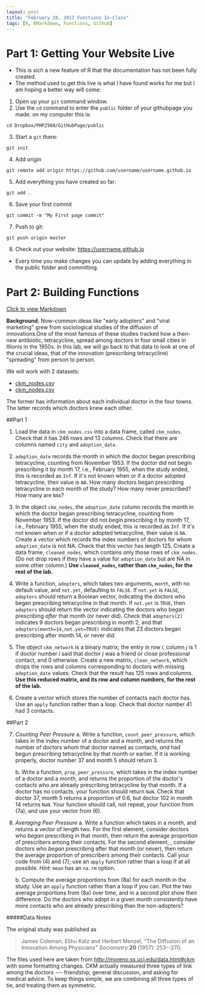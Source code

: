 ```yaml
---
layout: post
title: "February 28, 2017 Functions In-Class"
tags: [R, RMarkdown, Functions, Github]
---
```




# Part 1: Getting Your Website Live

- This is sich a new feature of R that the documentation has not been fully created. 
- The method used to get this live is what I have found works for me but I am hoping a better way will come: 

1. Open up your `git` command window. 
2. Use the `cd` command to enter the `public` folder of your githubpage you made. on my computer this is:
```
cd Dropbox/PHP2560/GitHubPage/public
```
3. Start a `git` there:
```
git init
```
4. Add origin
``` 
git remote add origin https://github.com/username/username.github.io
```
5. Add everything you have created so far:
```
git add .
```
6. Save your first commit
```
git commit -m "My First page commit"
```
7. Push to git:
```
git push origin master
```
8. Check out your website: https://username.github.io

- Every time you make changes you can update by adding everything in the public folder and committing. 





# Part 2: Building Functions



[Click to view Markdown](https://github.com/php2560/inclass/blob/master/2017-02-28-february-28-2017-in-class-project.Rmd)

**Background.**
Now-common ideas like "early adopters" and "viral marketing" grew from sociological
studies of the diffusion of innovations.One of the most famous of these studies
tracked how a then-new antibiotic, tetracycline, spread among doctors in four small
cities in Illionis in the 1950s. In this lab, we will go back to that data to look
at one of the crucial ideas, that of the innovation (prescribing tetracycline)
"spreading" from person to person.

We will work with 2 datasets:

* [ckm_nodes.csv](https://drive.google.com/uc?export=download&id=0B8CsRLdwqzbzN2V3ZHQtSzMySXM)
* [ckm_nodes.csv](https://drive.google.com/uc?export=download&id=0B8CsRLdwqzbzbmE2QU5keGgyQzQ)

The former has information about each individual doctor in the four towns. The latter records  which doctors knew each other.

##Part 1

1. Load the data in `ckm_nodes.csv` into a data frame, called `ckm_nodes`. Check that it has 246 rows and 13 columns. Check that there are columns  named `city` and `adoption_date`.

2. `adoption_date` records the month in which the doctor began prescribing tetracycline, counting from November 1953. If the doctor did not begin prescribing it by month 17, i.e., February 1955, when the study ended, this is recorded as `Inf`.  If it's not known when or if a doctor adopted tetracycline, their value is `NA`. How many doctors began prescribing tetracycline in each month of the study?  How many never prescribed?  How many are `NA`s? 

3. In the object `ckm_nodes`, the `adoption_date` column records the month in which the doctor began prescribing tetracycline, counting from November 1953. If the doctor did not begin prescribing it by month 17, i.e., February 1955, when the study ended, this is recorded as `Inf`. If it's not known when or if a doctor adopted tetracycline, their value is `NA`.  Create a vector which records the index numbers of doctors for whom `adoption_date` is not NA.  Check that this vector has length 125.  Create a data frame, `cleaned_nodes`, which contains only those rows of `ckm_nodes`.  (Do not drop rows if they have a value for `adoption_date` but are NA in some other column.)  **Use `cleaned_nodes`, rather than `ckm_nodes`, for the rest of the lab.**

4. Write a function, `adopters`, which takes two arguments, `month`, with no default value, and `not.yet`, defaulting to `FALSE`.  If `not.yet` is `FALSE`, `adopters` should return a Boolean vector, indicating the doctors who began prescribing tetracycline in that month.  If `not.yet` is `TRUE`, then `adopters` should return the vector indicating the doctors who began prescribing _after_ that month (or never did).  Check that `adopters(2)` indicates 9 doctors began prescribing in month 2, and that `adopters(month=14,not.yet=TRUE)` indicates that 23 doctors began prescribing after month 14, or never did.

5. The object `ckm_network` is a binary matrix; the entry in row $i$, column $j$ is 1 if doctor number $i$ said that doctor $j$ was a friend or close professional contact, and 0 otherwise. Create a new matrix, `clean_network`, which drops the rows and columns corresponding to doctors with missing `adoption_date` values. Check that the result has 125 rows and columns.  **Use this reduced matrix, and its row and column numbers, for the rest of the lab.**

6. Create a vector which stores the number of contacts each doctor has.  Use an `apply` function rather than a loop.  Check that doctor number 41 had 3 contacts.



##Part 2

7. _Counting Peer Pressure_
    a. Write a function, `count_peer_pressure`, which takes in the index number of a doctor and a month,  and returns the number of doctors whom that doctor named as contacts, _and_ had begun prescribing tetracycline by that month or earlier.  If it is working properly, doctor number 37 and month 5 should return 3.
    
    b. Write a function, `prop_peer_pressure`, which  takes in the index number of a doctor and a month, and returns the proportion of the doctor's contacts who are already prescribing tetracycline by that month.  If a doctor has no contacts, your function should return `NaN`.   Check that doctor 37, month 5 returns a proportion of 0.6, but doctor 102 in month 14 returns `NaN`. Your function should call, not repeat, your function from (7a), and use your vector from (6).
    
8. _Averaging Peer Pressure_
    a. Write a function which takes in a month, and returns a vector of length two.  For the first element, consider doctors who _began_ prescribing in that month, then return the average proportion of prescribers among their contacts.  For the second element, , consider doctors who _began_ prescribing after that month (or never), then return the average proportion of prescribers among their contacts.  Call your code from (4) and (7); use an `apply` function rather than a loop if at all possible.   _Hint_: `mean` has an `na.rm` option.
    
    b. Compute the average proportions from (8a) for each month in the study. Use an `apply` function rather than a loop if you can. Plot the two average proportions from (8a) over time, and in a second plot show their difference.  Do the doctors who adopt in a given month consistently have more contacts who are already prescribing than the non-adopters?


#####Data Notes


The original study was published as

> James Coleman, Elihu Katz and Herbert Menzel, "The Diffusion of an 
Innovation Among Physicians" _Sociometry_ **20** (1957): 253--270.

The files used here are taken from http://moreno.ss.uci.edu/data.html#ckm with some formatting changes.  CKM actually measured three types of link among the doctors --- friendship, general discussion, and asking for medical advice.  To keep things simple, we are combining all three types of tie, and treating them as symmetric.
